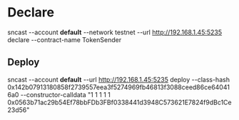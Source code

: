 # Declare

sncast --account **default** --network testnet --url http://192.168.1.45:5235 declare --contract-name TokenSender

## Deploy

sncast --account **default** --url http://192.168.1.45:5235 deploy --class-hash 0x142b07913180858f2739557eea3f5274969fb46813f3088ceed86ce640416a0 --constructor-calldata "1 1 1 1 1 0x0563b71ac29b54Ef78bbFDb3FBf0338441d3948C573621E7824f9dBc1Ce23d56"

